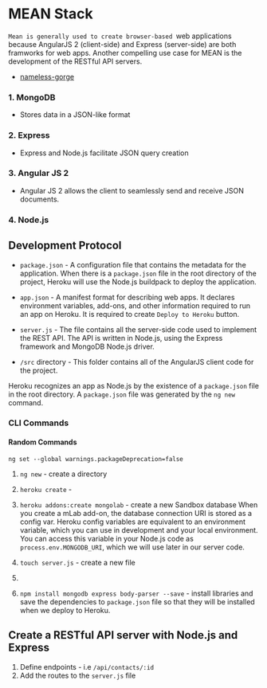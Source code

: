 # MEAN Stack
`Mean is generally used to create browser-based `web applications because AngularJS 2 (client-side) and Express (server-side) are both framworks for web apps.  Another compelling use case for MEAN is the development of the RESTful API servers.  

 * [nameless-gorge](https://nameless-gorge-11654.herokuapp.com/)

### 1. MongoDB
  * Stores data in a JSON-like format
  
### 2. Express
  * Express and Node.js facilitate JSON query creation

### 3. Angular JS 2
 * Angular JS 2 allows the client to seamlessly send and receive JSON documents.
 
### 4. Node.js
 

## Development Protocol

 * `package.json` - A configuration file that contains the metadata for the application. When there is a `package.json` file in the root directory of the project, Heroku will use the Node.js buildpack to deploy the application.
 
 * `app.json` - A manifest format for describing web apps.  It declares environment variables, add-ons, and other information required to run an app on Heroku.  It is required to create `Deploy to Heroku` button.
 
 * `server.js` - The file contains all the server-side code used to implement the REST API.  The API is written in Node.js, using the Express framework and MongoDB Node.js driver.
 
 * `/src` directory - This folder contains all of the AngularJS client code for the project.  
 
Heroku recognizes an app as Node.js by the existence of a `package.json` file in the root directory.   A `package.json` file was generated by the `ng new` command.



### CLI Commands
#### Random Commands
`ng set --global warnings.packageDeprecation=false`
 
1. `ng new` - create a directory
2. `heroku create` - 
3. `heroku addons:create mongolab` - create a new Sandbox database
When you create a mLab add-on, the database connection URI is stored as a config var. Heroku config variables are equivalent to an environment variable, which you can use in development and your local environment. You can access this variable in your Node.js code as `process.env.MONGODB_URI`, which we will use later in our server code.

4. `touch server.js` - create a new file 
5. 

6. `npm install mongodb express body-parser --save` - install libraries and save the dependencies to `package.json` file so that they will be installed when we deploy to Heroku.


## Create a RESTful API server with Node.js and Express
 1. Define endpoints - i.e `/api/contacts/:id`
 2. Add the routes to the `server.js` file


## 
